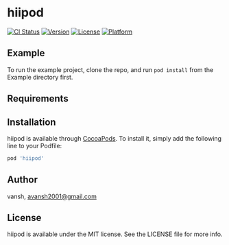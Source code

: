 # hiipod

[![CI Status](https://img.shields.io/travis/vansh/hiipod.svg?style=flat)](https://travis-ci.org/vansh/hiipod)
[![Version](https://img.shields.io/cocoapods/v/hiipod.svg?style=flat)](https://cocoapods.org/pods/hiipod)
[![License](https://img.shields.io/cocoapods/l/hiipod.svg?style=flat)](https://cocoapods.org/pods/hiipod)
[![Platform](https://img.shields.io/cocoapods/p/hiipod.svg?style=flat)](https://cocoapods.org/pods/hiipod)

## Example

To run the example project, clone the repo, and run `pod install` from the Example directory first.

## Requirements

## Installation

hiipod is available through [CocoaPods](https://cocoapods.org). To install
it, simply add the following line to your Podfile:

```ruby
pod 'hiipod'
```

## Author

vansh, avansh2001@gmail.com

## License

hiipod is available under the MIT license. See the LICENSE file for more info.
